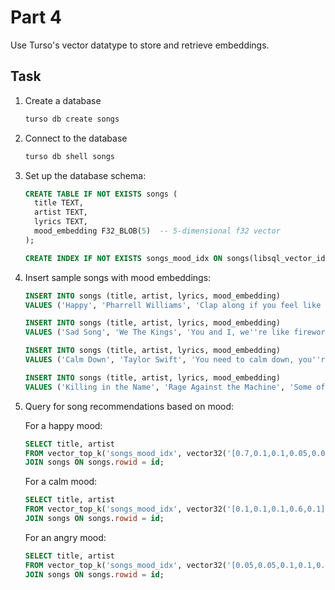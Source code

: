 # Part 4

Use Turso's vector datatype to store and retrieve embeddings.

## Task

1. Create a database

   ```bash
   turso db create songs
   ```

2. Connect to the database

   ```bash
   turso db shell songs
   ```

3. Set up the database schema:

   ```sql
   CREATE TABLE IF NOT EXISTS songs (
     title TEXT,
     artist TEXT,
     lyrics TEXT,
     mood_embedding F32_BLOB(5)  -- 5-dimensional f32 vector
   );

   CREATE INDEX IF NOT EXISTS songs_mood_idx ON songs(libsql_vector_idx(mood_embedding));
   ```

4. Insert sample songs with mood embeddings:

   ```sql
   INSERT INTO songs (title, artist, lyrics, mood_embedding)
   VALUES ('Happy', 'Pharrell Williams', 'Clap along if you feel like happiness is the truth', vector32('[0.5,0,0.5,0,0]'));

   INSERT INTO songs (title, artist, lyrics, mood_embedding)
   VALUES ('Sad Song', 'We The Kings', 'You and I, we''re like fireworks and symphonies exploding in the sky', vector32('[0,1,0,0,0]'));

   INSERT INTO songs (title, artist, lyrics, mood_embedding)
   VALUES ('Calm Down', 'Taylor Swift', 'You need to calm down, you''re being too loud', vector32('[0,0,0,1,0]'));

   INSERT INTO songs (title, artist, lyrics, mood_embedding)
   VALUES ('Killing in the Name', 'Rage Against the Machine', 'Some of those that work forces, are the same that burn crosses', vector32('[0,0,0,0,1]'));
   ```

5. Query for song recommendations based on mood:

   For a happy mood:

   ```sql
   SELECT title, artist
   FROM vector_top_k('songs_mood_idx', vector32('[0.7,0.1,0.1,0.05,0.05]'), 3)
   JOIN songs ON songs.rowid = id;
   ```

   For a calm mood:

   ```sql
   SELECT title, artist
   FROM vector_top_k('songs_mood_idx', vector32('[0.1,0.1,0.1,0.6,0.1]'), 3)
   JOIN songs ON songs.rowid = id;
   ```

   For an angry mood:

   ```sql
   SELECT title, artist
   FROM vector_top_k('songs_mood_idx', vector32('[0.05,0.05,0.1,0.1,0.7]'), 3)
   JOIN songs ON songs.rowid = id;
   ```
